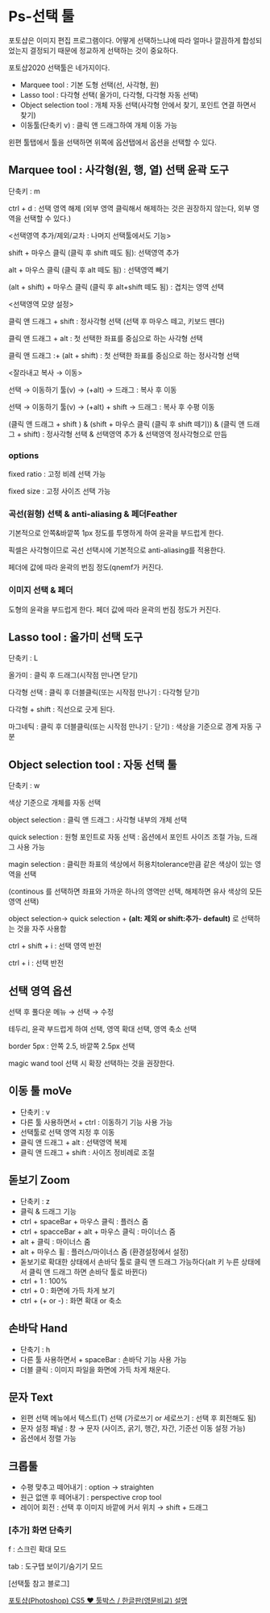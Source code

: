 # Ps-선택 툴

포토샵은 이미지 편집 프로그램이다. 어떻게 선택하느냐에 따라 얼마나 깔끔하게 합성되었는지 결정되기 때문에 정교하게 선택하는 것이 중요하다. 

포토샵2020 선택툴은 네가지이다.

- Marquee tool : 기본 도형 선택(선, 사각형, 원)
- Lasso tool : 다각형 선택( 올가미, 다각형, 다각형 자동 선택)
- Object selection tool : 개체 자동 선택(사각형 안에서 찾기, 포인트 연결 하면서 찾기)
- 이동툴(단축키 v) : 클릭 앤 드래그하여 개체 이동 가능

왼편 툴탭에서 툴을 선택하면 위쪽에 옵션탭에서 옵션을 선택할 수 있다. 



## Marquee tool : 사각형(원, 행, 열) 선택 윤곽 도구

단축키 : m

ctrl + d : 선택 영역 해제 (외부 영역 클릭해서 해제하는 것은 권장하지 않는다, 외부 영역을 선택할 수 있다.)

<선택영역 추가/제외/교차 : 나머지 선택툴에서도 기능>

shift + 마우스 클릭 (클릭 후 shift 떼도 됨): 선택영역 추가

alt + 마우스 클릭 (클릭 후 alt 떼도 됨) : 선택영역 빼기

(alt + shift)  +  마우스 클릭 (클릭 후 alt+shift 떼도 됨) : 겹치는 영역 선택

<선택영역 모양 설정>

클릭 앤 드래그 + shift : 정사각형 선택 (선택 후 마우스 떼고, 키보드 뗀다)

클릭 앤 드래그 + alt : 첫 선택한 좌표를 중심으로 하는 사각형 선택

클릭 앤 드래그 :+ (alt + shift) : 첫 선택한 좌표를 중심으로 하는 정사각형 선택

<잘라내고 복사 → 이동>

선택 → 이동하기 툴(v) → (+alt) → 드래그 : 복사 후 이동

선택 → 이동하기 툴(v) → (+alt)  + shift  → 드래그 : 복사 후 수평 이동 

(클릭 앤 드래그 + shift ) & (shift + 마우스 클릭 (클릭 후 shift 떼기)) & (클릭 앤 드래그 + shift) : 정사각형 선택 & 선택영역 추가 & 선택영역 정사각형으로 만듬

### options

fixed ratio : 고정 비례 선택 가능 

fixed size : 고정 사이즈 선택 가능

### 곡선(원형) 선택 & anti-aliasing & 페더Feather

기본적으로 안쪽&바깥쪽 1px 정도를 투명하게 하여 윤곽을 부드럽게 한다. 

픽셀은 사각형이므로 곡선 선택시에 기본적으로 anti-aliasing를 적용한다. 

페더에 값에 따라 윤곽의 번짐 정도(qnemf가 커진다.

### 이미지 선택 &  페더

도형의 윤곽을 부드럽게 한다. 페더 값에 따라 윤곽의 번짐 정도가 커진다.



## Lasso tool : 올가미 선택 도구

단축키 : L

올가미 : 클릭 후 드래그(시작점 만나면 닫기)

다각형 선택 : 클릭 후 더블클릭(또는 시작점 만나기 : 다각형 닫기) 

다각형 + shift :  직선으로 긋게 된다.

마그네틱 : 클릭 후 더블클릭(또는 시작점 만나기 : 닫기)  : 색상을 기준으로 경계 자동 구분



## Object selection tool : 자동 선택 툴

단축키 : w

색상 기준으로 개체를 자동 선택

object selection : 클릭 앤 드래그 : 사각형 내부의 개체 선택

quick selection : 원형 포인트로 자동 선택 : 옵션에서 포인트 사이즈 조절 가능, 드래그 사용 가능

magin selection : 클릭한 좌표의 색상에서 허용치tolerance만큼 같은 색상이 있는 영역을 선택

(continous 를 선택하면 좌표와 가까운 하나의 영역만 선택, 해제하면 유사 색상의 모든 영역 선택)

object selection→ quick selection + **(alt: 제외 or shift:추가- default)** 로 선택하는 것을 자주 사용함

ctrl + shift + i : 선택 영역 반전 

ctrl + i : 선택 반전



## 선택 영역 옵션

선택 후 풀다운 메뉴 → 선택 → 수정 

테두리, 윤곽 부드럽게 하여 선택, 영역 확대 선택, 영역 축소 선택

border 5px : 안쪽 2.5, 바깥쪽 2.5px 선택

magic wand tool 선택 시 확장 선택하는 것을 권장한다. 



## 이동 툴 moVe

- 단축키 : v
- 다른 툴 사용하면서 + ctrl : 이동하기 기능 사용 가능
- 선택툴로 선택 영역 지정 후 이동
- 클릭 앤 드래그 + alt : 선택영역 복제
- 클릭 앤 드래그 + shift : 사이즈 정비례로 조절



## 돋보기 Zoom

- 단축키 : z
- 클릭 & 드래그 기능
- ctrl + spaceBar + 마우스 클릭 : 플러스 줌
- ctrl + spacceBar + alt + 마우스 클릭 : 마이너스 줌
- alt + 클릭  : 마이너스 줌
- alt + 마우스 휠 : 플러스/마이너스 줌 (환경설정에서 설정)
- 돋보기로 확대한 상태에서 손바닥 툴로 클릭 앤 드래그 가능하다(alt 키 누른 상태에서 클릭 앤 드래그 하면 손바닥 툴로 바뀐다)
- ctrl + 1 : 100%
- ctrl + 0 : 화면에 가득 차게 보기
- ctrl + (+ or -) : 화면 확대 or 축소



## 손바닥 Hand

- 단축기 : h
- 다른 툴 사용하면서 + spaceBar : 손바닥 기능 사용 가능
- 더블 클릭 : 이미지 파일을 화면에 가득 차게 채운다.



## 문자 Text

- 왼편 선택 메뉴에서 텍스트(T) 선택 (가로쓰기 or 세로쓰기 : 선택 후 회전해도 됨)
- 문자 설정 패널 : 창 → 문자 (사이즈, 굵기, 행간, 자간, 기준선 이동 설정 가능)
- 옵션에서 정렬 가능



## 크롭툴

- 수평 맞추고 떼어내기 : option → straighten
- 원근 없앤 후 떼어내기 : perspective crop tool
- 레이어 회전 : 선택 후 이미지 바깥에 커서 위치 → shift + 드래그



### [추가] 화면 단축키

f : 스크린 확대 모드

tab : 도구탭 보이기/숨기기 모드

[선택툴 참고 블로그] 

[포토샵(Photoshop) CS5 ♥ 툴박스 / 한글판(영문비교) 설명](http://blog.daum.net/aetangu/17769345)